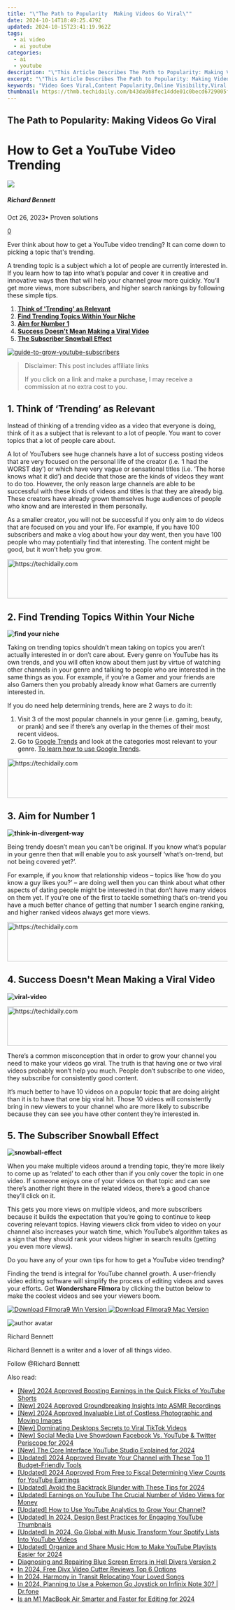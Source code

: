 ```yaml
---
title: "\"The Path to Popularity  Making Videos Go Viral\""
date: 2024-10-14T18:49:25.479Z
updated: 2024-10-15T23:41:19.962Z
tags:
  - ai video
  - ai youtube
categories:
  - ai
  - youtube
description: "\"This Article Describes The Path to Popularity: Making Videos Go Viral\""
excerpt: "\"This Article Describes The Path to Popularity: Making Videos Go Viral\""
keywords: "Video Goes Viral,Content Popularity,Online Visibility,Viral Marketing,Shareable Media,Trending Videos,Engagement Boost"
thumbnail: https://thmb.techidaily.com/b43da9b8fec14dde01c0becd6729005fd0db59f099a461c4a5b1f228776ffdea.jpg
---
```


## The Path to Popularity: Making Videos Go Viral

# How to Get a YouTube Video Trending

![](https://images.wondershare.com/filmora/article-images/richard-bennett.jpg)

##### Richard Bennett

 Oct 26, 2023• Proven solutions

[0](#commentsBoxSeoTemplate)

Ever think about how to get a YouTube video trending? It can come down to picking a topic that's trending.

A trending topic is a subject which a lot of people are currently interested in. If you learn how to tap into what’s popular and cover it in creative and innovative ways then that will help your channel grow more quickly. You’ll get more views, more subscribers, and higher search rankings by following these simple tips.

1. **[Think of 'Trending' as Relevant](#relevant)**
2. **[Find Trending Topics Within Your Niche](#niche)**
3. **[Aim for Number 1](#aim)**
4. **[Success Doesn't Mean Making a Viral Video](#viral)**
5. **[The Subscriber Snowball Effect](#snowball)**

[![guide-to-grow-youtube-subscribers](https://images.wondershare.com/filmora/guide-to-grow-youtube-subscribers-download-btn.png)](https://www.filmora.io/free-youtube-subscribers?utm%5Fsource=blog&utm%5Fcampaign=get%5Fsubs%5Fevergreen&utm%5Fcontent=blog%202)

>  Disclaimer: This post includes affiliate links
>
>  If you click on a link and make a purchase, I may receive a commission at no extra cost to you.
>

## **1\. Think of ‘Trending’ as Relevant**

Instead of thinking of a trending video as a video that everyone is doing, think of it as a subject that is relevant to a lot of people. You want to cover topics that a lot of people care about.

A lot of YouTubers see huge channels have a lot of success posting videos that are very focused on the personal life of the creator (i.e. ‘I had the WORST day’) or which have very vague or sensational titles (i.e. ‘The horse knows what it did’) and decide that those are the kinds of videos they want to do too. However, the only reason large channels are able to be successful with these kinds of videos and titles is that they are already big. These creators have already grown themselves huge audiences of people who know and are interested in them personally.

As a smaller creator, you will not be successful if you only aim to do videos that are focused on you and your life. For example, if you have 100 subscribers and make a vlog about how your day went, then you have 100 people who may potentially find that interesting. The content might be good, but it won’t help you grow.

<!-- affiliate ads begin -->
<a href="https://bluettius.sjv.io/c/5597632/2139123/17108" target="_top" id="2139123">
  <img src="//a.impactradius-go.com/display-ad/17108-2139123" border="0" alt="https://techidaily.com" width="728" height="90"/>
</a>
<img height="0" width="0" src="https://bluettius.sjv.io/i/5597632/2139123/17108" style="position:absolute;visibility:hidden;" border="0" />
<!-- affiliate ads end -->

## **2\. Find Trending Topics Within Your Niche**

**![find your niche](https://images.wondershare.com/filmora/article-images/niche-find-your-niche.jpg)**

Taking on trending topics shouldn’t mean taking on topics you aren’t actually interested in or don’t care about. Every genre on YouTube has its own trends, and you will often know about them just by virtue of watching other channels in your genre and talking to people who are interested in the same things as you. For example, if you’re a Gamer and your friends are also Gamers then you probably already know what Gamers are currently interested in.

If you do need help determining trends, here are 2 ways to do it:

1. Visit 3 of the most popular channels in your genre (i.e. gaming, beauty, or prank) and see if there’s any overlap in the themes of their most recent videos.
2. Go to [Google Trends](https://trends.google.ca/trends/) and look at the categories most relevant to your genre. [To learn how to use Google Trends](https://tools.techidaily.com/wondershare/filmora/download/).

<!-- affiliate ads begin -->
<a href="https://appsumo.8odi.net/c/5597632/2082532/7443" target="_top" id="2082532">
  <img src="//a.impactradius-go.com/display-ad/7443-2082532" border="0" alt="https://techidaily.com" width="728" height="90"/>
</a>
<img height="0" width="0" src="https://appsumo.8odi.net/i/5597632/2082532/7443" style="position:absolute;visibility:hidden;" border="0" />
<!-- affiliate ads end -->

## **3\. Aim for Number 1**

**![think-in-divergent-way](https://images.wondershare.com/filmora/article-images/think-in-divergent-way.jpg)**

Being trendy doesn’t mean you can’t be original. If you know what’s popular in your genre then that will enable you to ask yourself ‘what’s on-trend, but not being covered yet?’.

For example, if you know that relationship videos – topics like ‘how do you know a guy likes you?’ – are doing well then you can think about what other aspects of dating people might be interested in that don’t have many videos on them yet. If you’re one of the first to tackle something that’s on-trend you have a much better chance of getting that number 1 search engine ranking, and higher ranked videos always get more views.

<!-- affiliate ads begin -->
<a href="https://appsumo.8odi.net/c/5597632/2137380/7443" target="_top" id="2137380">
  <img src="//a.impactradius-go.com/display-ad/7443-2137380" border="0" alt="https://techidaily.com" width="728" height="90"/>
</a>
<img height="0" width="0" src="https://appsumo.8odi.net/i/5597632/2137380/7443" style="position:absolute;visibility:hidden;" border="0" />
<!-- affiliate ads end -->

## **4\. Success Doesn't Mean Making a Viral Video**

**![viral-video](https://images.wondershare.com/filmora/article-images/viral-video.png)**

<!-- affiliate ads begin -->
<a href="https://laganoo.pxf.io/c/5597632/1484950/16446" target="_top" id="1484950">
  <img src="//a.impactradius-go.com/display-ad/16446-1484950" border="0" alt="https://techidaily.com" width="728" height="90"/>
</a>
<img height="0" width="0" src="https://laganoo.pxf.io/i/5597632/1484950/16446" style="position:absolute;visibility:hidden;" border="0" />
<!-- affiliate ads end -->

There’s a common misconception that in order to grow your channel you need to make your videos go viral. The truth is that having one or two viral videos probably won’t help you much. People don’t subscribe to one video, they subscribe for consistently good content.

It’s much better to have 10 videos on a popular topic that are doing alright than it is to have that one big viral hit. Those 10 videos will consistently bring in new viewers to your channel who are more likely to subscribe because they can see you have other content they’re interested in.

## **5\. The Subscriber Snowball Effect**

**![snowball-effect](https://images.wondershare.com/filmora/article-images/snowball-effect.jpg)**

When you make multiple videos around a trending topic, they’re more likely to come up as ‘related’ to each other than if you only cover the topic in one video. If someone enjoys one of your videos on that topic and can see there’s another right there in the related videos, there’s a good chance they’ll click on it.

This gets you more views on multiple videos, and more subscribers because it builds the expectation that you’re going to continue to keep covering relevant topics. Having viewers click from video to video on your channel also increases your watch time, which YouTube’s algorithm takes as a sign that they should rank your videos higher in search results (getting you even more views).

Do you have any of your own tips for how to get a YouTube video trending?

Finding the trend is integral for YouTube channel growth. A user-friendly video editing software will simplify the process of editing videos and saves your efforts. Get **Wondershare Filmora** by clicking the button below to make the coolest videos and see your viewers boom.

[![Download Filmora9 Win Version](https://images.wondershare.com/filmora/guide/download-btn-win.jpg) ](https://tools.techidaily.com/wondershare/filmora/download/) [![Download Filmora9 Mac Version](https://images.wondershare.com/filmora/guide/download-btn-mac.jpg) ](https://tools.techidaily.com/wondershare/filmora/download/)

![author avatar](https://images.wondershare.com/filmora/article-images/richard-bennett.jpg)

Richard Bennett

Richard Bennett is a writer and a lover of all things video.

Follow @Richard Bennett

<ins class="adsbygoogle"
     style="display:block"
     data-ad-format="autorelaxed"
     data-ad-client="ca-pub-7571918770474297"
     data-ad-slot="1223367746"></ins>

<ins class="adsbygoogle"
     style="display:block"
     data-ad-client="ca-pub-7571918770474297"
     data-ad-slot="8358498916"
     data-ad-format="auto"
     data-full-width-responsive="true"></ins>

<span class="atpl-alsoreadstyle">Also read:</span>
<div><ul>
<li><a href="https://youtube-docs.techidaily.com/024-approved-boosting-earnings-in-the-quick-flicks-of-youtube-shorts/"><u>[New] 2024 Approved Boosting Earnings in the Quick Flicks of YouTube Shorts</u></a></li>
<li><a href="https://youtube-data.techidaily.com/024-approved-groundbreaking-insights-into-asmr-recordings/"><u>[New] 2024 Approved Groundbreaking Insights Into ASMR Recordings</u></a></li>
<li><a href="https://youtube-docs.techidaily.com/024-approved-invaluable-list-of-costless-photographic-and-moving-images/"><u>[New] 2024 Approved Invaluable List of Costless Photographic and Moving Images</u></a></li>
<li><a href="https://tiktok-clips.techidaily.com/new-dominating-desktops-secrets-to-viral-tiktok-videos/"><u>[New] Dominating Desktops Secrets to Viral TikTok Videos</u></a></li>
<li><a href="https://youtube-docs.techidaily.com/ocial-media-live-showdown-facebook-vs-youtube-and-twitter-periscope-for-2024/"><u>[New] Social Media Live Showdown Facebook Vs. YouTube & Twitter Periscope for 2024</u></a></li>
<li><a href="https://youtube-data.techidaily.com/he-core-interface-youtube-studio-explained-for-2024/"><u>[New] The Core Interface YouTube Studio Explained for 2024</u></a></li>
<li><a href="https://youtube-docs.techidaily.com/ed-2024-approved-elevate-your-channel-with-these-top-11-budget-friendly-tools/"><u>[Updated] 2024 Approved Elevate Your Channel with These Top 11 Budget-Friendly Tools</u></a></li>
<li><a href="https://youtube-webster.techidaily.com/ed-2024-approved-from-free-to-fiscal-determining-view-counts-for-youtube-earnings/"><u>[Updated] 2024 Approved From Free to Fiscal Determining View Counts for YouTube Earnings</u></a></li>
<li><a href="https://youtube-docs.techidaily.com/ed-avoid-the-backtrack-blunder-with-these-tips-for-2024/"><u>[Updated] Avoid the Backtrack Blunder with These Tips for 2024</u></a></li>
<li><a href="https://youtube-zero.techidaily.com/ed-earnings-on-youtube-the-crucial-number-of-video-views-for-money/"><u>[Updated] Earnings on YouTube The Crucial Number of Video Views for Money</u></a></li>
<li><a href="https://youtube-docs.techidaily.com/ed-how-to-use-youtube-analytics-to-grow-your-channel/"><u>[Updated] How to Use YouTube Analytics to Grow Your Channel?</u></a></li>
<li><a href="https://youtube-docs.techidaily.com/ed-in-2024-design-best-practices-for-engaging-youtube-thumbnails/"><u>[Updated] In 2024, Design Best Practices for Engaging YouTube Thumbnails</u></a></li>
<li><a href="https://youtube-docs.techidaily.com/ed-in-2024-go-global-with-music-transform-your-spotify-lists-into-youtube-videos/"><u>[Updated] In 2024, Go Global with Music Transform Your Spotify Lists Into YouTube Videos</u></a></li>
<li><a href="https://youtube-docs.techidaily.com/ed-organize-and-share-music-how-to-make-youtube-playlists-easier-for-2024/"><u>[Updated] Organize and Share Music How to Make YouTube Playlists Easier for 2024</u></a></li>
<li><a href="https://win-answers.techidaily.com/diagnosing-and-repairing-blue-screen-errors-in-hell-divers-version-2/"><u>Diagnosing and Repairing Blue Screen Errors in Hell Divers Version 2</u></a></li>
<li><a href="https://ai-vdieo-software.techidaily.com/in-2024-free-divx-video-cutter-reviews-top-6-options/"><u>In 2024, Free Divx Video Cutter Reviews Top 6 Options</u></a></li>
<li><a href="https://some-knowledge.techidaily.com/in-2024-harmony-in-transit-relocating-your-loved-songs/"><u>In 2024, Harmony in Transit Relocating Your Loved Songs</u></a></li>
<li><a href="https://android-pokemon-go.techidaily.com/in-2024-planning-to-use-a-pokemon-go-joystick-on-infinix-note-30-drfone-by-drfone-virtual-android/"><u>In 2024, Planning to Use a Pokemon Go Joystick on Infinix Note 30? | Dr.fone</u></a></li>
<li><a href="https://fox-links.techidaily.com/is-an-m1-macbook-air-smarter-and-faster-for-editing-for-2024/"><u>Is an M1 MacBook Air Smarter and Faster for Editing for 2024</u></a></li>
</ul></div>

